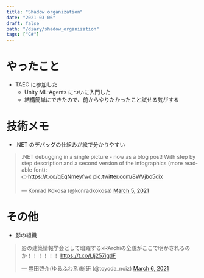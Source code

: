 ```yaml
---
title: "Shadow organization"
date: "2021-03-06"
draft: false
path: "/diary/shadow_organization"
tags: ["C#"]
---
```


# やったこと

- TAEC に参加した
  - Unity ML-Agents についに入門した
  - 結構簡単にできたので、前からやりたかったこと試せる気がする

# 技術メモ

- .NET のデバッグの仕組みが絵で分かりやすい
<blockquote class="twitter-tweet"><p lang="en" dir="ltr">.NET debugging in a single picture - now as a blog post! With step by step description and a second version of the infographics (more readable font):<br>👉<a href="https://t.co/qEqNmeyfwd">https://t.co/qEqNmeyfwd</a> <a href="https://t.co/8WVjbo5dix">pic.twitter.com/8WVjbo5dix</a></p>&mdash; Konrad Kokosa (@konradkokosa) <a href="https://twitter.com/konradkokosa/status/1367826211049766921?ref_src=twsrc%5Etfw">March 5, 2021</a></blockquote> <script async src="https://platform.twitter.com/widgets.js" charset="utf-8"></script>

# その他

- 影の組織
<blockquote class="twitter-tweet"><p lang="ja" dir="ltr">影の建築情報学会として暗躍するxRArchiの全貌がここで明かされるのか！！！！！！ <a href="https://t.co/Llj257igdF">https://t.co/Llj257igdF</a></p>&mdash; 豊田啓介(ゆるふわ系)総研 (@toyoda_noiz) <a href="https://twitter.com/toyoda_noiz/status/1368014124018331650?ref_src=twsrc%5Etfw">March 6, 2021</a></blockquote> <script async src="https://platform.twitter.com/widgets.js" charset="utf-8"></script>
